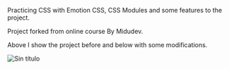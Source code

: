 

Practicing CSS with Emotion CSS, CSS Modules and some features to the project. 

Project forked from online course By Midudev.

Above I show the project before and below with some modifications.

![Sin título](https://user-images.githubusercontent.com/100493436/180623957-612d384c-5a5b-4d7d-96be-dc86f5246c30.png)
